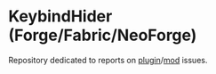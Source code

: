 # KeybindHider (Forge/Fabric/NeoForge)
Repository dedicated to reports on [plugin]()/[mod]() issues.
